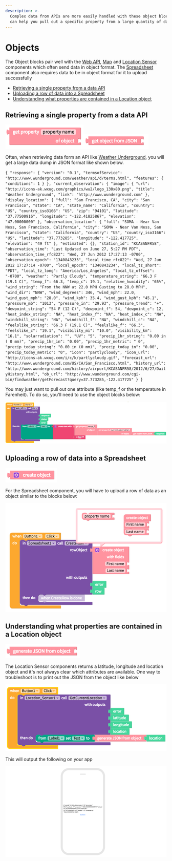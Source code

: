 ```yaml
---
description: >-
  Complex data from APIs are more easily handled with these object blocks which
  can help you pull out a specific property from a large quantity of data
---
```


# Objects

The Object blocks pair well with the [Web API](../components/data-storage/web-api.md), [Map](../components/map-location/map.md) and [Location Sensor](../components/map-location/location-sensor.md) components which often send data in object format. The [Spreadsheet](../components/data-storage/spreadsheet.md) component also requires data to be in object format for it to upload successfully

* [Retrieving a single property from a data API](objects.md#retrieving-a-single-property-from-a-data-api)
* [Uploading a row of data into a Spreadsheet](objects.md#uploading-a-row-of-data-into-a-spreadsheet)
* [Understanding what properties are contained in a Location object](objects.md#understanding-what-properties-are-contained-in-a-location-object)

## Retrieving a single property from a data API

![](../../../.gitbook/assets/blocks-object-fig-4.png)![](../../../.gitbook/assets/blocks-object-fig-2.png)

Often, when retrieving data form an API like [Weather Underground](https://www.wunderground.com/weather/api/d/docs?MR=1), you will get a large data dump in JSON format like shown below.

`{ "response": { "version": "0.1", "termsofService": "http://www.wunderground.com/weather/api/d/terms.html", "features": { "conditions": 1 } }, "current_observation": { "image": { "url": "http://icons-ak.wxug.com/graphics/wu2/logo_130x80.png", "title": "Weather Underground", "link": "http://www.wunderground.com" }, "display_location": { "full": "San Francisco, CA", "city": "San Francisco", "state": "CA", "state_name": "California", "country": "US", "country_iso3166": "US", "zip": "94101", "latitude": "37.77500916", "longitude": "-122.41825867", "elevation": "47.00000000" }, "observation_location": { "full": "SOMA - Near Van Ness, San Francisco, California", "city": "SOMA - Near Van Ness, San Francisco", "state": "California", "country": "US", "country_iso3166": "US", "latitude": "37.773285", "longitude": "-122.417725", "elevation": "49 ft" }, "estimated": {}, "station_id": "KCASANFR58", "observation_time": "Last Updated on June 27, 5:27 PM PDT", "observation_time_rfc822": "Wed, 27 Jun 2012 17:27:13 -0700", "observation_epoch": "1340843233", "local_time_rfc822": "Wed, 27 Jun 2012 17:27:14 -0700", "local_epoch": "1340843234", "local_tz_short": "PDT", "local_tz_long": "America/Los_Angeles", "local_tz_offset": "-0700", "weather": "Partly Cloudy", "temperature_string": "66.3 F (19.1 C)", "temp_f": 66.3, "temp_c": 19.1, "relative_humidity": "65%", "wind_string": "From the NNW at 22.0 MPH Gusting to 28.0 MPH", "wind_dir": "NNW", "wind_degrees": 346, "wind_mph": 22.0, "wind_gust_mph": "28.0", "wind_kph": 35.4, "wind_gust_kph": "45.1", "pressure_mb": "1013", "pressure_in": "29.93", "pressure_trend": "+", "dewpoint_string": "54 F (12 C)", "dewpoint_f": 54, "dewpoint_c": 12, "heat_index_string": "NA", "heat_index_f": "NA", "heat_index_c": "NA", "windchill_string": "NA", "windchill_f": "NA", "windchill_c": "NA", "feelslike_string": "66.3 F (19.1 C)", "feelslike_f": "66.3", "feelslike_c": "19.1", "visibility_mi": "10.0", "visibility_km": "16.1", "solarradiation": "", "UV": "5", "precip_1hr_string": "0.00 in ( 0 mm)", "precip_1hr_in": "0.00", "precip_1hr_metric": " 0", "precip_today_string": "0.00 in (0 mm)", "precip_today_in": "0.00", "precip_today_metric": "0", "icon": "partlycloudy", "icon_url": "http://icons-ak.wxug.com/i/c/k/partlycloudy.gif", "forecast_url": "http://www.wunderground.com/US/CA/San_Francisco.html", "history_url": "http://www.wunderground.com/history/airport/KCASANFR58/2012/6/27/DailyHistory.html", "ob_url": "http://www.wunderground.com/cgi-bin/findweather/getForecast?query=37.773285,-122.417725" } }`

You may just want to pull out one attribute \(like temp\_f or the temperature in Farenheit\). To do so, you'll need to use the object blocks below:

![](../../../.gitbook/assets/web-api-fig-2.png)

## Uploading a row of data into a Spreadsheet

![](../../../.gitbook/assets/blocks-object-fig-5.png)

For the Spreadsheet component, you will have to upload a row of data as an object similar to the blocks below:

![](../../../.gitbook/assets/blocks-object-fig-6.png)

## Understanding what properties are contained in a Location object

![](../../../.gitbook/assets/blocks-object-fig-3.png)

The Location Sensor components returns a latitude, longitude and location object and it's not always clear which attributes are available. One way to troubleshoot is to print out the JSON from the object like below

![](../../../.gitbook/assets/blocks-object-fig-7.png)

This will output the following on your app

![](../../../.gitbook/assets/blocks-object-fig-8.png)

